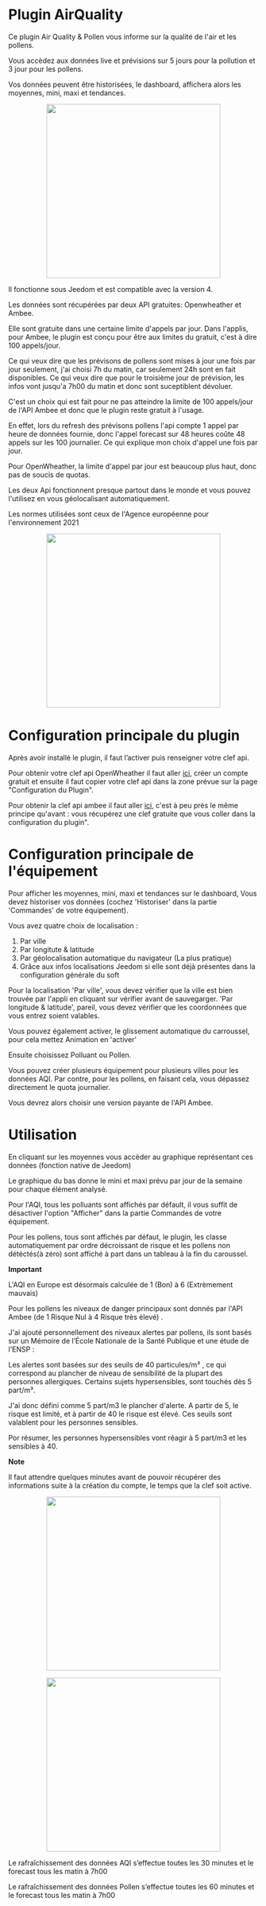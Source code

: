 # Plugin AirQuality

Ce plugin Air Quality & Pollen vous informe sur la qualité de l'air et les pollens.

Vous accèdez aux données live et prévisions sur 5 jours pour la pollution et 3 jour pour les pollens.

Vos données peuvent être historisées, le dashboard, affichera alors les moyennes, mini, maxi et tendances.

<p align="center">
  <img height="350" src="https://github.com/OlivierMongeot/airquality/blob/Master/docs/photos/pollen2.jpg">
</p>



Il fonctionne sous Jeedom et est compatible avec la version 4.

Les données sont récupérées par deux API gratuites: Openwheather et Ambee.

Elle sont gratuite dans une certaine limite d'appels par jour. Dans l'applis, pour Ambee, le plugin est conçu pour être aux limites du gratuit, c'est à dire 100 appels/jour.

Ce qui veux dire que les prévisons de pollens sont mises à jour une fois par jour seulement, j'ai choisi 7h du matin, car seulement 24h sont en fait disponibles. Ce qui veux dire que pour le troisième jour de prévision, les infos vont jusqu'a 7h00 du matin et donc sont suceptiblent dévoluer.

C'est un choix qui est fait pour ne pas atteindre la limite de 100 appels/jour de l'API Ambee et donc que le plugin reste gratuit à l'usage. 

En effet, lors du refresh des prévisons pollens l'api compte 1 appel par heure de données fournie, donc l'appel forecast sur 48 heures coûte 48 appels sur les 100 journalier. Ce qui explique mon choix d'appel une fois par jour.  

Pour OpenWheather, la limite d'appel par jour est beaucoup plus haut, donc pas de soucis de quotas. 

Les deux Api fonctionnent presque partout dans le monde et vous pouvez l'utilisez en vous géolocalisant automatiquement.

Les normes utilisées sont ceux de l'Agence européenne pour l'environnement 2021

<p align="center">
  <img height="350" src="https://github.com/OlivierMongeot/airquality/blob/Master/docs/photos/pollen.JPG">
</p>

# Configuration principale du plugin

Après avoir installé le plugin, il faut l’activer puis renseigner votre clef api.

Pour obtenir votre clef api OpenWheather il faut aller [ici](https://home.openweathermap.org), créer un compte gratuit et ensuite il faut copier votre clef api dans la zone prévue sur la page "Configuration du Plugin".

Pour obtenir la clef api ambee il faut aller [ici](https://api-dashboard.getambee.com/#/signup), c'est à peu près le même principe qu'avant : vous récupérez une clef  gratuite que vous coller dans la configuration du plugin".

# Configuration principale de l'équipement

Pour afficher les moyennes, mini, maxi et tendances sur le dashboard, Vous devez historiser vos données (cochez 'Historiser' dans la partie 'Commandes' de votre équipement).   

Vous avez quatre choix de localisation : 

1. Par ville 
2. Par longitute & latitude
3. Par géolocalisation automatique du navigateur (La plus pratique)
4. Grâce aux infos localisations Jeedom si elle sont déjà présentes dans la configuration générale du soft

Pour la localisation 'Par ville', vous devez vérifier que la ville est bien trouvée par l'appli en cliquant sur vérifier avant de sauvegarger. 
'Par longitude & latitude', pareil, vous devez vérifier que les coordonnées que vous entrez soient valables.

Vous pouvez également activer, le glissement automatique du carroussel, pour cela mettez Animation en 'activer' 

Ensuite choisissez Polluant ou Pollen. 

Vous pouvez créer plusieurs équipement pour plusieurs villes pour les données AQI. Par contre, pour les pollens, en faisant cela, vous dépassez directement le quota journalier. 

Vous devrez alors choisir une version payante de l'API Ambee.

# Utilisation

En cliquant sur les moyennes vous accèder au graphique représentant ces données (fonction native de Jeedom)

Le graphique du bas donne le mini et maxi prévu par jour de la semaine pour chaque élément analysé.  

Pour l'AQI, tous les polluants sont affichés par défault, il vous suffit de désactiver l'option "Afficher" dans la partie Commandes de votre équipement.   

Pour les pollens, tous sont affichés par défaut, le plugin, les classe automatiquement par ordre décroissant de risque et les pollens non détéctés(à zéro) sont affiché à part dans un tableau à la fin du caroussel.  


**Important**

L'AQI en Europe est désormais calculée de 1 (Bon) à 6 (Extrèmement mauvais)

Pour les pollens les niveaux de danger principaux sont donnés par l'API Ambee (de 1 Risque Nul à 4 Risque très élevé) .

J'ai ajouté personnellement des niveaux alertes par pollens, ils sont basés sur un Mémoire de l’École Nationale de la Santé Publique et une étude de l'ENSP  :

Les alertes sont basées sur des seuils de 40 particules/m³ , ce qui correspond au plancher de niveau de sensibilité de la plupart des personnes allergiques. Certains sujets hypersensibles, sont touchés dès 5 part/m³.  

J'ai donc défini comme 5 part/m3 le plancher d'alerte. A partir de 5, le risque est limité, et à partir de 40 le risque est élevé. Ces seuils sont valablent pour les personnes sensibles.

Por résumer, les personnes hypersensibles vont réagir à 5 part/m3 et les sensibles à 40.  

**Note**

Il faut attendre quelques minutes avant de pouvoir récupérer des informations suite à la création du compte, le temps que la clef soit active.

<p align="center">
  <img height="350" src="https://github.com/OlivierMongeot/airquality/blob/Master/docs/photos/aqi.JPG">
</p>

<p align="center">
  <img height="350" src="https://github.com/OlivierMongeot/airquality/blob/Master/docs/photos/aqi2.jpg">
</p>

Le rafraîchissement des données AQI s’effectue toutes les 30 minutes et le forecast tous les matin à 7h00

Le rafraîchissement des données Pollen s’effectue toutes les 60 minutes et le forecast tous les matin à 7h00


